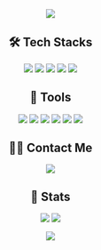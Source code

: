 <!-- 🎨 Header -->
<div align="center">
  <img src="https://capsule-render.vercel.app/api?type=waving&color=bf73e8&height=240&text=Seok%20Hyeon's%20GitHub&animation=&fontColor=ffffff&fontSize=70" />
</div>

<!-- 🛠️ Tech Stacks -->
<h2 align="center">🛠️ Tech Stacks</h2>
<p align="center">
  <img src="https://img.shields.io/badge/Python-3776AB?style=for-the-badge&logo=Python&logoColor=white"/>
  <img src="https://img.shields.io/badge/MySQL-4479A1?style=for-the-badge&logo=MySQL&logoColor=white"/>
  <img src="https://img.shields.io/badge/FastAPI-005571?style=for-the-badge&logo=fastapi&logoColor=white"/>
  <img src="https://img.shields.io/badge/LangChain-000000?style=for-the-badge"/>
  <img src="https://img.shields.io/badge/Qdrant-FF6F00?style=for-the-badge"/>
</p>

<!-- 🔧 Tools -->
<h2 align="center">🔧 Tools</h2>
<p align="center">
  <img src="https://img.shields.io/badge/Docker-2496ED?style=for-the-badge&logo=Docker&logoColor=white"/>
  <img src="https://img.shields.io/badge/GitHub-181717?style=for-the-badge&logo=GitHub&logoColor=white"/>
  <img src="https://img.shields.io/badge/Google%20Colab-F9AB00?style=for-the-badge&logo=googlecolab&logoColor=white"/>
  <img src="https://img.shields.io/badge/ChatGPT-74aa9c?style=for-the-badge&logo=openai&logoColor=white"/>
  <img src="https://img.shields.io/badge/Jupyter-F37626?style=for-the-badge&logo=Jupyter&logoColor=white"/>
  <img src="https://img.shields.io/badge/Notion-000000?style=for-the-badge&logo=Notion&logoColor=white"/>
</p>

<!-- 📫 Contact -->
<h2 align="center">🧑‍💻 Contact Me</h2>
<p align="center">
  <a href="mailto:hyeon7897@gmail.com">
    <img src="https://img.shields.io/badge/Gmail-EA4335?style=for-the-badge&logo=Gmail&logoColor=white" />
  </a>
</p>

<!-- 📊 GitHub Stats -->
<h2 align="center">🏅 Stats</h2>
<p align="center">
  <img src="https://github-readme-stats.vercel.app/api?username=lsh7897&bg_color=180,1f1f1f,000000&title_color=bf73e8&text_color=bf73e8" />
  <img src="https://github-readme-stats.vercel.app/api/top-langs/?username=lsh7897&layout=compact&bg_color=180,1f1f1f,000000&title_color=bf73e8&text_color=bf73e8" />
</p>

<div align="center">
<img src="https://komarev.com/ghpvc/?username=lsh7897&&style=flat-square" align="center" />
</div> 
